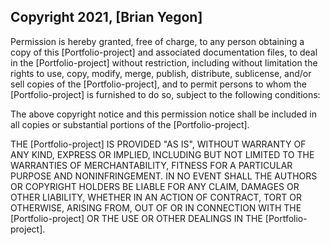 ## Copyright 2021, [Brian Yegon]

Permission is hereby granted, free of charge, to any person obtaining a copy of this [Portfolio-project] and associated documentation files, to deal in the [Portfolio-project] without restriction, including without limitation the rights to use, copy, modify, merge, publish, distribute, sublicense, and/or sell copies of the [Portfolio-project], and to permit persons to whom the [Portfolio-project] is furnished to do so, subject to the following conditions:

The above copyright notice and this permission notice shall be included in all copies or substantial portions of the [Portfolio-project].

THE [Portfolio-project] IS PROVIDED "AS IS", WITHOUT WARRANTY OF ANY KIND, EXPRESS OR IMPLIED, INCLUDING BUT NOT LIMITED TO THE WARRANTIES OF MERCHANTABILITY, FITNESS FOR A PARTICULAR PURPOSE AND NONINFRINGEMENT. IN NO EVENT SHALL THE AUTHORS OR COPYRIGHT HOLDERS BE LIABLE FOR ANY CLAIM, DAMAGES OR OTHER LIABILITY, WHETHER IN AN ACTION OF CONTRACT, TORT OR OTHERWISE, ARISING FROM, OUT OF OR IN CONNECTION WITH THE [Portfolio-project] OR THE USE OR OTHER DEALINGS IN THE [Portfolio-project].
